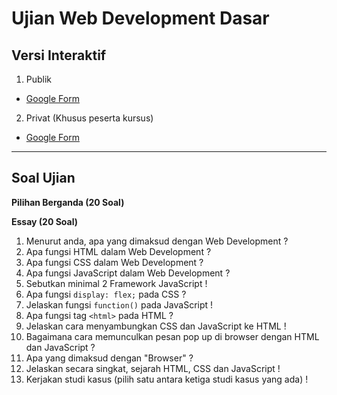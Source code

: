 # Ujian Web Development Dasar

## Versi Interaktif
1. Publik
- [Google Form]()
2. Privat (Khusus peserta kursus)
- [Google Form]()

<hr>

## Soal Ujian

**Pilihan Berganda (20 Soal)**

**Essay (20 Soal)**
1. Menurut anda, apa yang dimaksud dengan Web Development ?
2. Apa fungsi HTML dalam Web Development ?
3. Apa fungsi CSS dalam Web Development ?
4. Apa fungsi JavaScript dalam Web Development ?
5. Sebutkan minimal 2 Framework JavaScript !
6. Apa fungsi ```display: flex;``` pada CSS ?
7. Jelaskan fungsi ```function()``` pada JavaScript !
8. Apa fungsi tag ```<html>``` pada HTML ?
9. Jelaskan cara menyambungkan CSS dan JavaScript ke HTML !
10. Bagaimana cara memunculkan pesan pop up di browser dengan HTML dan JavaScript ?
11. Apa yang dimaksud dengan "Browser" ?
12. Jelaskan secara singkat, sejarah HTML, CSS dan JavaScript !
13. Kerjakan studi kasus (pilih satu antara ketiga studi kasus yang ada) !
